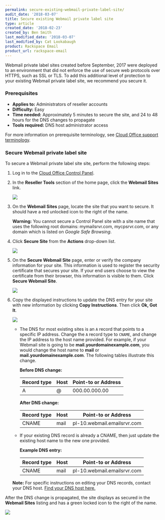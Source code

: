 ```yaml
---
permalink: secure-existing-webmail-private-label-site/
audit_date: '2018-03-07'
title: Secure existing Webmail private label site
type: article
created_date: '2018-02-23'
created_by: Ben Smith
last_modified_date: '2018-03-07'
last_modified_by: Cat Lookabaugh
product: Rackspace Email
product_url: rackspace-email
---
```


Webmail private label sites created before September, 2017 were deployed to an environment that did not enforce the use of secure web protocols over HTTPS, such as SSL or TLS. To add this additional level of protection to your existing Webmail private label site, we recommend you secure it.

### Prerequisites

- **Applies to:** Administrators of reseller accounts
- **Difficulty:** Easy
- **Time needed:** Approximately 5 minutes to secure the site, and 24 to 48 hours for the DNS changes to propagate
- **Tools required:**  DNS host administrator access

For more information on prerequisite terminology, see [Cloud Office support terminology](/how-to/cloud-office-support-terminology).

### Secure Webmail private label site

To secure a Webmail private label site site, perform the following steps:

1. Log in to the [Cloud Office Control Panel](https://cp.rackspace.com).

2. In the **Reseller Tools** section of the home page, click the **Webmail Sites** link.

   <img src="{% asset_path rackspace-email/secure-existing-webmail-private-label-site/webmail_sites.png %}"/>

3. On the **Webmail Sites** page, locate the site that you want to secure. It should have a red unlocked icon to the right of the name.

    **Warning:** You cannot secure a Control Panel site with a site name that uses the following root domains:  mymailsrvr.com, mycpsrvr.com, or any domain which is listed on *Google Safe Browsing*.

4. Click **Secure Site** from the **Actions** drop-down list.

   <img src="{% asset_path rackspace-email/secure-existing-webmail-private-label-site/action_secure_sites.png %}"/>

5. On the **Secure Webmail Site** page, enter or verify the company information for your site. This information is used to register the security certificate that secures your site. If your end users choose to view the certificate from their browser, this information is visible to them. Click **Secure Webmail Site**.

   <img src="{% asset_path rackspace-email/secure-existing-webmail-private-label-site/secure_webmail_site.png %}"/>

6. Copy the displayed instructions to update the DNS entry for your site with new information by clicking **Copy Instructions**.  Then click **Ok, Got It**.

   <img src="{% asset_path rackspace-email/secure-existing-webmail-private-label-site/site_being_created.png %}"/>

    - The DNS for most existing sites is an ``A`` record that points to a specific IP address. Change the ``A`` record type to ``CNAME``, and change the IP address to the host name provided. For example, if your Webmail site is going to be **mail.yourdomainexample.com**, you would change the host name to **mail** or **mail.yourdomainexample.com**. The following tables illustrate this change.

        **Before DNS change:**

        |Record type | Host | Point-to or Address |
        |---|---|---|
        |A| @ | 000.00.000.00 |

        **After DNS change:**

        |Record type | Host | Point-to or Address |
        |---|---|---|
        |CNAME| mail| pl-10.webmail.emailsrvr.com |

    - If your existing DNS record is already a CNAME, then just update the existing host name to the new one provided.

        **Example DNS entry:**

        |Record type | Host | Point-to or Address |
        |---|---|---|
        |CNAME| mail| pl-10.webmail.emailsrvr.com |

    **Note:** For specific instructions on editing your DNS records, contact your DNS host. [Find your DNS host here.](/how-to/find-dns-host)

After the DNS change is propagated, the site displays as secured in the **Webmail Sites** listing and has a green locked icon to the right of the name.

<img src="{% asset_path rackspace-email/secure-existing-webmail-private-label-site/secure_completed.png %}"/>
